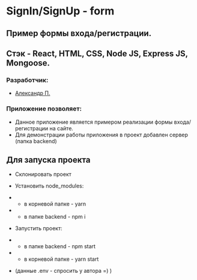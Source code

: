 # SignIn/SignUp - form
## Пример формы входа/регистрации.
## Стэк - React, HTML, CSS, Node JS, Express JS, Mongoose.
### Разработчик:
- [Александр П.](https://github.com/PapakhinAV)


### Приложение позволяет:
- Данное приложение является примером реализации формы входа/регистрации на сайте.
- Для демонстрации работы приложения в проект добавлен сервер (папка backend)

## Для запуска проекта
- Склонировать проект
- Установить node_modules:
- -   в корневой папке - yarn
- -   в папке backend - npm i
- Запустить проект:
- -   в папке backend - npm start
- -   в корневой папке - yarn start

- (данные .env - спросить у автора =) )

